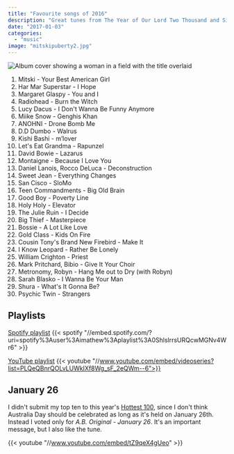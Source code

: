 ```yaml
---
title: "Favourite songs of 2016"
description: "Great tunes from The Year of Our Lord Two Thousand and Sixteen."
date: "2017-01-03"
categories: 
  - "music"
image: "mitskipuberty2.jpg"
---
```


![Album cover showing a woman in a field with the title overlaid](/img/mitskipuberty2.jpg "Mitski - Puberty 2 album")

1. Mitski - Your Best American Girl
2. Har Mar Superstar - I Hope
3. Margaret Glaspy - You and I
4. Radiohead - Burn the Witch
5. Lucy Dacus - I Don't Wanna Be Funny Anymore
6. Miike Snow - Genghis Khan
7. ANOHNI - Drone Bomb Me
8. D.D Dumbo - Walrus
9. Kishi Bashi - m’lover
10. Let's Eat Grandma - Rapunzel
11. David Bowie - Lazarus
12. Montaigne - Because I Love You
13. Daniel Lanois, Rocco DeLuca - Deconstruction
14. Sweet Jean - Everything Changes
15. San Cisco - SloMo
16. Teen Commandments - Big Old Brain
17. Good Boy - Poverty Line
18. Holy Holy - Elevator
19. The Julie Ruin - I Decide
20. Big Thief - Masterpiece
21. Bossie - A Lot Like Love
22. Gold Class - Kids On Fire
23. Cousin Tony's Brand New Firebird - Make It
24. I Know Leopard - Rather Be Lonely
25. William Crighton - Priest
26. Mark Pritchard, Bibio - Give It Your Choir
27. Metronomy, Robyn - Hang Me out to Dry (with Robyn)
28. Sarah Blasko - I Wanna Be Your Man
29. Shura - What's It Gonna Be?
30. Psychic Twin - Strangers

## Playlists

[Spotify playlist](//open.spotify.com/user/imathew/playlist/0ShlslrrsURQcwMGNv4Wr6 "Spotify")
{{< spotify "//embed.spotify.com/?uri=spotify%3Auser%3Aimathew%3Aplaylist%3A0ShlslrrsURQcwMGNv4Wr6" >}}

[YouTube playlist](//www.youtube.com/playlist?list=PLQeQBnrQOLvLUWkIXf8Wg_sF_2eQWm--6 "YouTube")
{{< youtube "//www.youtube.com/embed/videoseries?list=PLQeQBnrQOLvLUWkIXf8Wg_sF_2eQWm--6">}}

## January 26

I didn't submit my top ten to this year's [Hottest 100](//www.abc.net.au/triplej/hottest100/16/), since I don't think Australia Day should be celebrated as long as it's held on January 26th. Instead I voted only for _A.B. Original - January 26_. It's an important message, but I also like the tune.

{{< youtube "//www.youtube.com/embed/tZ9qeX4gUeo" >}}